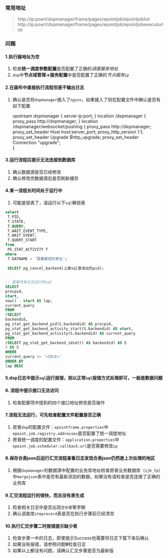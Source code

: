 ### 常用地址

> http://ip:poart/dxpmanager/frame/pages/epointjob/epointjoblist
> http://ip:poart/dxpmanager/frame/pages/epointjob/epointjobexecutorlist

### 问题

#### 1.执行器地址为空

1. 检查**统一调度参数配置**是否配置了正确的*调度服务地址*
2. `dxp`中**节点域管理->服务配置**中是否配置了正确的*节点服务`ip`*



#### 2.在画布中直接执行流程但是不输出日志

1. 确认是否将`dxpmanager`接入了`nginx`，如果接入了则在配置文件中确认是否有如下配置

   	upstream dxpmanager {
   	        server ip:port;
   	    }
   	location /dxpmanager {
   	        proxy_pass  http://dxpmanager;
   	    }
   	location  /dxpmanager/websocket/pushlog {
   		proxy_pass http://dxpmanager;
   	    proxy_set_header Host $host:$server_port;
   	    proxy_http_version 1.1;
   	    proxy_set_header Upgrade $http_upgrade;
   	    proxy_set_header Connection "upgrade";	
   		}



#### 3.运行流程后提示无法连接到数据库

1. 确认数据源是否已经修改
2. 确认修改完数据源后是否刷新缓存



#### 4.某一流程长时间处于运行中

1. 可能是锁表了，请运行以下`sql`解锁表

```sql
select
 T.PID,
 T.STATE,
 T.QUERY,
 T.WAIT_EVENT_TYPE,
 T.WAIT_EVENT,
 T.QUERY_START
from
 PG_STAT_ACTIVITY T
where
 T.DATNAME = '需要解锁的表名';
 
 SELECT pg_cancel_backend(上面sql查询出的pid);
 
 
-- 查看所有正在运行的sql
SELECT 
procpid, 
start, 
now() - start AS lap, 
current_query 
FROM 
(SELECT 
backendid, 
pg_stat_get_backend_pid(S.backendid) AS procpid, 
pg_stat_get_backend_activity_start(S.backendid) AS start, 
pg_stat_get_backend_activity(S.backendid) AS current_query 
FROM 
(SELECT pg_stat_get_backend_idset() AS backendid) AS S 
) AS S 
WHERE 
current_query <> '<IDLE>'
ORDER BY 
lap DESC 
```



#### 5.dxp日志中提示`sql`运行报错，则以正常`sql`报错方式处理即可，一般是数据问题



#### 6. 流程中提示接口无法访问

1. 检查配置项中提到的四个接口地址修改是否操作



#### 7.流程无法运行，可先检查配置文件配置是否正确

1. 房普`dxp`的配置文件：`epointframe.properties`中`epoint.job.registry.addresses`是否配置了统一调度地址
2. 房普统一调度的配置文件：`application.properties`中`epoint.job.scheduler.callback.url`是否需要修改`ip`



#### 8.保存合表json后运行汇交流程查看日志发现合表json仍然是上次处理的地区

1. 根据`dxpmanager`的数据源中配置的业务库地址检查房普业务数据库（`zjb_fp`）中`mergejson`表中是否有最新添加的数据，如果没有请检查是否连接了正确的业务库



#### 9.汇交流程运行的很快，而且没有表生成

1. 检查相关日志中是否出现`空步骤`等字眼
2. 确认调查库`steprecord`表是否在执行步骤前已经清空



#### 10.执行汇交步骤二时报错提示缺少表

1. 检查步骤一中的日志，即使提示Success也需要将日志下载下来后确认
2. 如果没有报错，请参照问题**9**检查日志
3. 如果以上都没有问题，请确认汇交步骤是否为最新版
